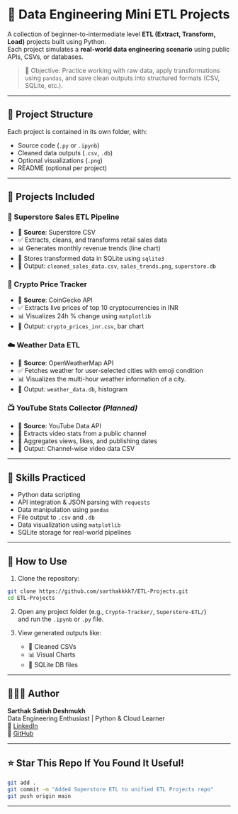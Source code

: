 # 🧩 Data Engineering Mini ETL Projects

A collection of beginner-to-intermediate level **ETL (Extract, Transform, Load)** projects built using Python.  
Each project simulates a **real-world data engineering scenario** using public APIs, CSVs, or databases.

> 🎯 Objective: Practice working with raw data, apply transformations using `pandas`, and save clean outputs into structured formats (CSV, SQLite, etc.).

---

## 📁 Project Structure

Each project is contained in its own folder, with:
- Source code (`.py` or `.ipynb`)
- Cleaned data outputs (`.csv`, `.db`)
- Optional visualizations (`.png`)
- README (optional per project)

---

## 🚀 Projects Included

### 🛒 Superstore Sales ETL Pipeline
- 📂 **Source**: Superstore CSV
- ✅ Extracts, cleans, and transforms retail sales data
- 📊 Generates monthly revenue trends (line chart)
- 💾 Stores transformed data in SQLite using `sqlite3`
- 📂 Output: `cleaned_sales_data.csv`, `sales_trends.png`, `superstore.db`
  
### 💸 Crypto Price Tracker
- 📡 **Source**: CoinGecko API
- ✅ Extracts live prices of top 10 cryptocurrencies in INR
- 📊 Visualizes 24h % change using `matplotlib`
- 📂 Output: `crypto_prices_inr.csv`, bar chart

### ☁️ Weather Data ETL 
- 📡 **Source**: OpenWeatherMap API
- ✅ Fetches weather for user-selected cities with emoji condition
- 📊 Visualizes the multi-hour weather information of a city.
- 📂 Output: `weather_data.db`, histogram

### 📺 YouTube Stats Collector *(Planned)*
- 📡 **Source**: YouTube Data API
- 🔄 Extracts video stats from a public channel
- 🔧 Aggregates views, likes, and publishing dates
- 📂 Output: Channel-wise video data CSV

---

## 🧠 Skills Practiced

- Python data scripting
- API integration & JSON parsing with `requests`
- Data manipulation using `pandas`
- File output to `.csv` and `.db`
- Data visualization using `matplotlib`
- SQLite storage for real-world pipelines

---

## 📌 How to Use

1. Clone the repository:
```bash
git clone https://github.com/sarthakkkk7/ETL-Projects.git
cd ETL-Projects
```

2. Open any project folder (e.g., `Crypto-Tracker/`, `Superstore-ETL/`)  
   and run the `.ipynb` or `.py` file.

3. View generated outputs like:
   - 📄 Cleaned CSVs
   - 📊 Visual Charts
   - 💾 SQLite DB files

---

## 👨🏼‍💻 Author

**Sarthak Satish Deshmukh**  
Data Engineering Enthusiast | Python & Cloud Learner  
🔗 [LinkedIn](https://www.linkedin.com/in/sarthak-deshmukh-398316235)  
📂 [GitHub](https://github.com/sarthakkkk7)

---

## ⭐ Star This Repo If You Found It Useful!

```bash
git add .
git commit -m "Added Superstore ETL to unified ETL Projects repo"
git push origin main
```

---
